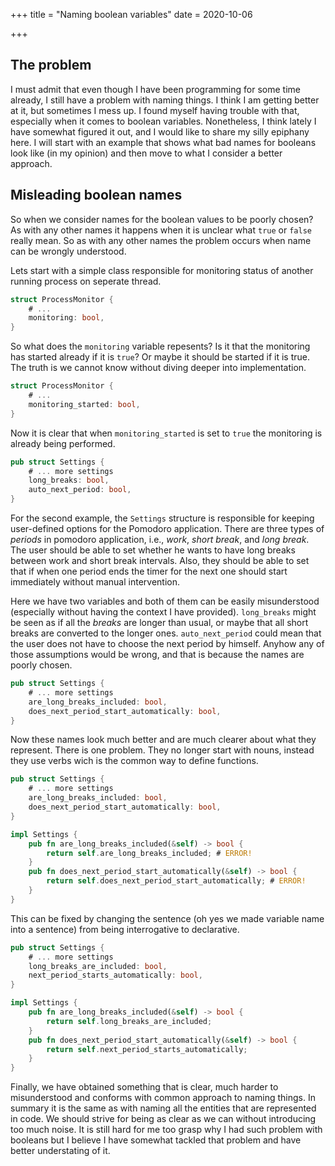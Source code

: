 +++
title = "Naming boolean variables"
date = 2020-10-06

+++

## The problem

I must admit that even though I have been programming for some time already,
I still have a problem with naming things. I think I am getting better
at it, but sometimes I mess up. I found myself having trouble with that,
especially when it comes to boolean variables. Nonetheless, I think lately
I have somewhat figured it out, and I would like to share my silly epiphany
here. I will start with an example that shows what bad names for booleans look
like (in my opinion) and then move to what I consider a better approach.

## Misleading boolean names

So when we consider names for the boolean values to be poorly chosen? As with
any other names it happens when it is unclear what `true` or `false` really
mean. So as with any other names the problem occurs when name can
be wrongly understood.

Lets start with a simple class responsible for monitoring status of
another running process on seperate thread.

```rust
struct ProcessMonitor {
    # ...
    monitoring: bool,
}

```

So what does the `monitoring` variable repesents? Is it that the monitoring
has started already if it is `true`? Or maybe it should be started if
it is true. The truth is we cannot know without diving deeper into
implementation.

```rust
struct ProcessMonitor {
    # ...
    monitoring_started: bool,
}

```

Now it is clear that when `monitoring_started` is set to `true` the
monitoring is already being performed.

```rust
pub struct Settings {
    # ... more settings
    long_breaks: bool,
    auto_next_period: bool,
}
```

For the second example, the `Settings` structure is responsible for keeping
user-defined options
for the Pomodoro application. There are three types of *periods* in pomodoro
application, i.e., *work*, *short break*, and *long break*.
The user should be able to set whether he wants
to have long breaks between work and short break intervals. Also, they should
be able to set that if when one period ends the timer for the next one should
start immediately without manual intervention.

Here we have two variables and both of them can be easily misunderstood
(especially without having the context I have provided). `long_breaks`
might be seen as if all the *breaks* are longer than usual, or maybe that
all short breaks are converted to the longer ones. `auto_next_period` could
mean that the user does not have to choose the next period by himself. Anyhow
any of those assumptions would be wrong, and that is because the names are
poorly chosen.

```rust
pub struct Settings {
    # ... more settings
    are_long_breaks_included: bool,
    does_next_period_start_automatically: bool,
}

```

Now these names look much better and are much clearer about what they
represent. There is one problem. They no longer start with nouns, instead
they use verbs wich is the common way to define functions.

```rust
pub struct Settings {
    # ... more settings
    are_long_breaks_included: bool,
    does_next_period_start_automatically: bool,
}

impl Settings {
    pub fn are_long_breaks_included(&self) -> bool {
        return self.are_long_breaks_included; # ERROR!
    }
    pub fn does_next_period_start_automatically(&self) -> bool {
        return self.does_next_period_start_automatically; # ERROR!
    }
}

```

This can be fixed by changing the sentence (oh yes we made variable name
into a sentence) from being interrogative to declarative.

```rust
pub struct Settings {
    # ... more settings
    long_breaks_are_included: bool,
    next_period_starts_automatically: bool,
}

impl Settings {
    pub fn are_long_breaks_included(&self) -> bool {
        return self.long_breaks_are_included;
    }
    pub fn does_next_period_start_automatically(&self) -> bool {
        return self.next_period_starts_automatically;
    }
}

```

Finally, we have obtained something that is clear, much harder to
misunderstood and conforms with common approach to naming things.
In summary it is the same as with naming all the entities that are represented
in code. We should strive for being as clear as we can without introducing
too much noise. It is still hard for me too grasp why I had such problem
with booleans but I believe I have somewhat tackled that problem and
have better understating of it.
